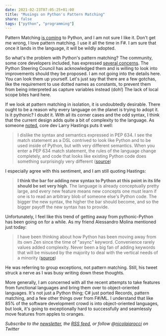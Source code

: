```yaml
---
date: 2021-02-23T07:05:25+01:00
title: "Musings on Python's Pattern Matching"
share: false
tags: ["python", "programming"]
---
```

Pattern Matching [is coming][1] to Python, and I am not sure I like it. Don't get me
wrong, I love pattern matching. I use it all the time in F#. I am sure that
once it lands in the language, it will be wildly adopted. 

So what's the problem with Python's pattern matching? The community, some core
developers included, has expressed [several concerns][2]. The Python Steering
Council has acknowledged them and is willing to look into improvements should
they be proposed. I am not going into the details here. You can look them up
yourself. Let's just say that there are a few gotchas, like the requirement to
use dotted names as constants, to prevent them from being interpreted as
capture variables instead (doh!) The lack of local scope bites hard here.

If we look at pattern matching in isolation, it is undoubtedly desirable. There
ought to be a reason why every language on the planet is trying to adopt it. Is
it pythonic? I doubt it. With all its corner cases and the odd syntax, I think
that the current design adds quite a bit of complexity to the language. As
someone [noted][6], core dev Larry Hastings puts it well:

> I dislike the syntax and semantics expressed in PEP 634. I see the match
> statement as a DSL contrived to look like Python and to be used inside of
> Python, but with very different semantics. When you enter a PEP 634 match
> statement, the rules of the language change completely, and code that looks
> like existing Python code does something surprisingly very different ([source][3])

I especially agree with this sentiment, and I am still quoting Hastings:

> **I think the bar for adding new syntax to Python at this point in its life
> should be set very high**. The language is already conceptually pretty large,
> and every new feature means new concepts one must learn if one is to read an
> arbitrary blob of someone else's Python code. The bigger the new syntax, the
> higher the bar should become, and so the bigger payoff the new syntax has to
> provide.

Unfortunately, I feel like this trend of getting away from pythonic-Python has
been going on for a while. As my friend Alessandro Molina mentioned just today:

> I have been thinking about how Python has been moving away from its own Zen
> since the time of "async" keyword. Convenience rarely values added
> complexity. Never been a big fan of adding keywords that will be misused by
> the majority to deal with the vertical needs of a minority ([source][4])

He was referring to group exceptions, not pattern matching. Still, his tweet
struck a nerve as I was busy writing down these thoughts.  

More generally, I am concerned with all the recent attempts to take features
from functional languages and bring them over to object-oriented languages.
It's not just a Python thing; C# just ported Records, pattern matching, and
a few other things over from F#/ML. I understand that like 85% of the software
development crowd is into object-oriented languages, but look, it's going to
exceptionally hard to successfully and seamlessly move features from apples to
oranges.

*Subscribe to the [newsletter][nl], the [RSS feed][rss], or follow @[nicolaiarocci][tw] on Twitter*

 [1]: https://lwn.net/Articles/845480/
 [2]: https://discuss.python.org/t/gauging-sentiment-on-pattern-matching/5770
 [3]: https://discuss.python.org/t/gauging-sentiment-on-pattern-matching/5770/21
 [4]: https://twitter.com/__amol__/status/1364205630928617473
 [5]: https://github.com/gvanrossum/patma/blob/master/README.md
 [6]: https://news.ycombinator.com/item?id=26083779
 [rss]: https://nicolaiarocci.com/index.xml
 [tw]: http://twitter.com/nicolaiarocci
 [nl]: https://nicolaiarocci.substack.com
